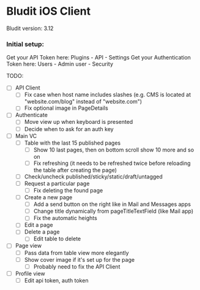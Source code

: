 #  Bludit iOS Client

Bludit version: 3.12

### Initial setup:
Get your API Token here:
Plugins - API - Settings
Get your Authentication Token here:
Users - Admin user - Security

TODO:
- [ ] API Client
    - [ ] Fix case when host name includes slashes (e.g. CMS is located at "website.com/blog" instead of "website.com")
    - [ ] Fix optional image in PageDetails
- [ ] Authenticate
    - [ ] Move view up when keyboard is presented
    - [ ] Decide when to ask for an auth key
- [ ] Main VC
    - [ ] Table with the last 15 published pages
        - [ ] Show 10 last pages, then on bottom scroll show 10 more and so on
        - [ ] Fix refreshing (it needs to be refreshed twice before reloading the table after creating the page)
    - [ ] Check/uncheck published/sticky/static/draft/untagged
    - [ ] Request a particular page
        - [ ] Fix deleting the found page
    - [ ] Create a new page
        - [ ] Add a send button on the right like in Mail and Messages apps
        - [ ] Change title dynamically from pageTitleTextField (like Mail app)
        - [ ] Fix the automatic heights
    - [ ] Edit a page
    - [ ] Delete a page
        - [ ] Edit table to delete
- [ ] Page view
    - [ ] Pass data from table view more elegantly
    - [ ] Show cover image if it's set up for the page
        - [ ] Probably need to fix the API Client
- [ ] Profile view
    - [ ] Edit api token, auth token
